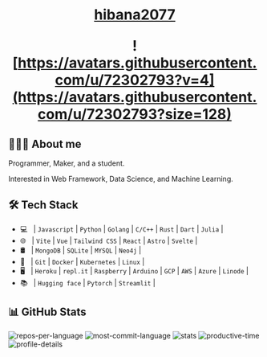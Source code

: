 <!--
 * @Author: hibana2077 hibana2077@gmail.com
 * @Date: 2024-03-27 13:39:37
 * @LastEditors: hibana2077 hibana2077@gmail.com
 * @LastEditTime: 2024-04-09 09:20:14
 * @FilePath: \hibana2077\README.md
 * @Description: 这是默认设置,请设置`customMade`, 打开koroFileHeader查看配置 进行设置: https://github.com/OBKoro1/koro1FileHeader/wiki/%E9%85%8D%E7%BD%AE
-->

<h1 align="center">
  <a href="https://hibana2077.com">hibana2077</a>

  <br />

  ![https://avatars.githubusercontent.com/u/72302793?v=4](https://avatars.githubusercontent.com/u/72302793?size=128)
</h1>

## 👨🏻‍💻 About me

Programmer, Maker, and a student.

Interested in Web Framework, Data Science, and Machine Learning.

## 🛠 Tech Stack

- 💻 &nbsp; | `Javascript` | `Python` | `Golang` | `C/C++` | `Rust` | `Dart` | `Julia` |
- 🌐 &nbsp; | `Vite` | `Vue` | `Tailwind CSS` | `React` | `Astro` | `Svelte` |
- 🛢 &nbsp; | `MongoDB` | `SQLite` | `MYSQL` | `Neo4j` |
- 🔧 &nbsp; | `Git` | `Docker` | `Kubernetes` | `Linux` |
- 🖥 &nbsp; | `Heroku` | `repl.it` | `Raspberry` | `Arduino` | `GCP` | `AWS` | `Azure` | `Linode` |
- 📚 &nbsp; | `Hugging face` | `Pytorch` | `Streamlit` |

## 📊 GitHub Stats

![repos-per-language](https://github-profile-summary-cards.vercel.app/api/cards/repos-per-language?username=hibana2077&theme=github)
![most-commit-language](https://github-profile-summary-cards.vercel.app/api/cards/most-commit-language?username=hibana2077&theme=github)
![stats](https://github-profile-summary-cards.vercel.app/api/cards/stats?username=hibana2077&theme=github)
![productive-time](https://github-profile-summary-cards.vercel.app/api/cards/productive-time?username=hibana2077&theme=github)
![profile-details](https://github-profile-summary-cards.vercel.app/api/cards/profile-details?username=hibana2077&theme=github)